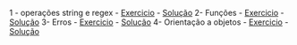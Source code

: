 1 - operações string e regex
	- [Exercicio](https://github.com/ta-data-sao/55_DAPT/tree/master/Labs/M01-L02-string_operations)
	- [Solução](https://github.com/ta-data-sao/55_DAPT/tree/master/Labs_Solution/M01-S02-string_operations)
2- Funções
	- [Exercicio](https://github.com/ta-data-sao/55_DAPT/tree/master/Labs/M01-L04-functional_programming)
	- [Solução](https://github.com/ta-data-sao/55_DAPT/tree/master/Labs_Solution/M01-S04-functional_programming)
3- Erros
	- [Exercicio](https://github.com/ta-data-sao/55_DAPT/tree/master/Labs/M01-L05-error_handling)
	- [Solução](https://github.com/ta-data-sao/55_DAPT/tree/master/Labs_Solution/M01-S05-error_handling)
4- Orientação a objetos
	- [Exercicio](https://github.com/ta-data-sao/55_DAPT/tree/master/Labs/M01-L06-object_oriented_programming)
	- [Solução](https://github.com/ta-data-sao/55_DAPT/tree/master/Labs_Solution/M01-S06-object_oriented_programming)
